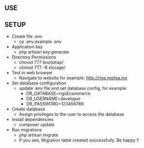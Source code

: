 ## USE


## SETUP
- Create file .env
    + cp .env.example .env
- Application key
    + php artisan key:generate
- Directory Permissions
    + chmod 777 bootstrap/
    + chmod 777 -R storage/
- Test in web browser
    + Navigate to website for example: http://rigs.melisa.mx
- Set database configuration
    + update .env file and set database config, for example:
        + DB_DATABASE=rigsEcommerce
        + DB_USERNAME=developer
        + DB_PASSWORD=123456789
- Create database
    + Assign privileges to the user to access the database
- Install dependencies
    + composer update
- Run migrations
    + php artisan migrate
    + If you see, Migration table created successfully. Be happy !!